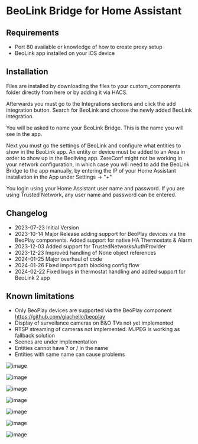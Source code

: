 # BeoLink Bridge for Home Assistant

## Requirements
- Port 80 available or knowledge of how to create proxy setup
- BeoLink app installed on your iOS device

## Installation
Files are installed by downloading the files to your custom_components folder directly from here or by adding it via HACS.

Afterwards you must go to the Integrations sections and click the add integration button. Search for BeoLink and choose the newly added BeoLink integration.

You will be asked to name your BeoLink Bridge. This is the name you will see in the app.

Next you must go the settings of BeoLink and configure what entities to show in the BeoLink app. An entity or device must be added to an Area in order to show up in the Beoliving app. ZereConf might not be working in your network configuration, in which case you will need to add the BeoLink Bridge to the app manually, by entering the IP of your Home Assistant installation in the App under Settings -> "+"

You login using your Home Assistant user name and password. If you are using Trusted Network, any user name and password can be entered.

## Changelog
- 2023-07-23 Initial Version
- 2023-10-14 Major Release adding support for BeoPlay devices via the BeoPlay components. Added support for native HA Thermostats & Alarm
- 2023-12-03 Added support for TrustedNetworksAuthProvider
- 2023-12-23 Improved handling of None object references
- 2024-01-25 Major overhaul of code
- 2024-01-26 Fixed import path blocking config flow
- 2024-02-22 Fixed bugs in thermostat handling and added support for BeoLink 2 app

## Known limitations
- Only BeoPlay devices are supported via the BeoPlay component https://github.com/giachello/beoplay
- Display of surveilance cameras on B&O TVs not yet implemented
- RTSP streaming of cameras not implemented. MJPEG is working as fallback solution
- Scenes are under implementation
- Entities cannot have ? or / in the name
- Entities with same name can cause problems

![image](https://github.com/djerik/beolink-ha/assets/1743422/cea1269c-f24a-42bf-823b-cba93f7d0b2f)

![image](https://github.com/djerik/beolink-ha/assets/1743422/0b40b828-f0d5-42a4-a7a5-39ff95d0a225)

![image](https://github.com/djerik/beolink-ha/assets/1743422/6f994a71-eda6-4d5e-bd51-6ecbc01e43cc)

![image](https://github.com/djerik/beolink-ha/assets/1743422/55a8fda9-6b3b-464d-a456-fb5d8cfde36c)

![image](https://github.com/djerik/beolink-ha/assets/1743422/edd30a1b-3ac5-4661-be4b-75d5dbfc8001)

![image](https://github.com/djerik/beolink-ha/assets/1743422/deee992a-9507-4eee-823a-e369c6e3b022)

![image](https://github.com/djerik/beolink-ha/assets/1743422/90dc92ef-27d0-4cf4-baf3-4c257311f1b4)
